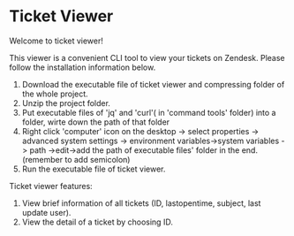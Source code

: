# Ticket Viewer

Welcome to ticket viewer! 

This viewer is a convenient CLI tool to view your tickets on Zendesk. Please follow the installation information below.

1. Download the executable file of ticket viewer and compressing folder of the whole project.
2. Unzip the project folder.
3. Put executable files of 'jq' and 'curl'( in 'command tools' folder) into a folder, wirte down the path of that folder
4. Right click 'computer' icon on the desktop -> select properties -> advanced system settings -> environment variables->system variables -> path ->edit->add the path of executable files' folder in the end. (remember to add semicolon)
5. Run the executable file of ticket viewer.


Ticket viewer features:

1. View brief information of all tickets (ID, lastopentime, subject, last update user).
2. View the detail of a ticket by choosing ID.


